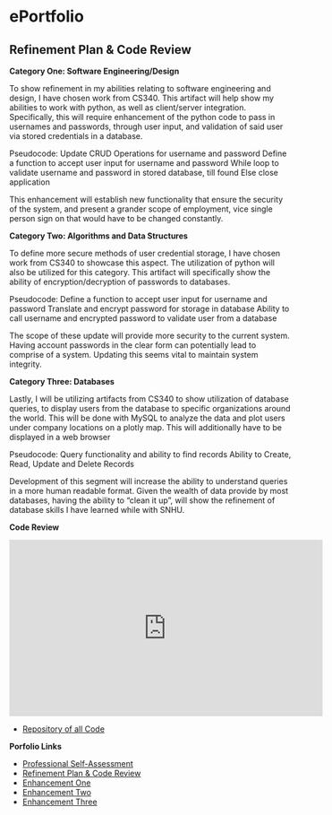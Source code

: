 # ePortfolio

## Refinement Plan & Code Review

**Category One: Software Engineering/Design**

To show refinement in my abilities relating to software engineering and design, I have chosen work from CS340.  This artifact will help show my abilities to work with python, as well as client/server integration.  Specifically, this will require enhancement of the python code to pass in usernames and passwords, through user input, and validation of said user via stored credentials in a database.

Pseudocode:
	Update CRUD Operations for username and password
	Define a function to accept user input for username and password
	While loop to validate username and password in stored database, till found
	Else close application

This enhancement will establish new functionality that ensure the security of the system, and present a grander scope of employment, vice single person sign on that would have to be changed constantly.  


**Category Two: Algorithms and Data Structures**

To define more secure methods of user credential storage, I have chosen work from CS340 to showcase this aspect.  The utilization of python will also be utilized for this category.  This artifact will specifically show the ability of encryption/decryption of passwords to databases.

Pseudocode:
	Define a function to accept user input for username and password
	Translate and encrypt password for storage in database
	Ability to call username and encrypted password to validate user from a database

The scope of these update will provide more security to the current system.  Having account passwords in the clear form can potentially lead to comprise of a system.  Updating this seems vital to maintain system integrity.  

  
**Category Three: Databases**

Lastly, I will be utilizing artifacts from CS340 to show utilization of database queries, to display users from the database to specific organizations around the world.  This will be done with MySQL to analyze the data and plot users under company locations on a plotly map.  This will additionally have to be displayed in a web browser

Pseudocode:
	Query functionality and ability to find records
	Ability to Create, Read, Update and Delete Records

Development of this segment will increase the ability to understand queries in a more human readable format.  Given the wealth of data provide by most databases, having the ability to “clean it up”, will show the refinement of database skills I have learned while with SNHU.  

**Code Review**
<div align="center">
  <iframe 
        width="560" 
        height="315" 
        src="https://www.youtube.com/embed/zib3tdyKVSw" 
        frameborder="0" 
        allow="autoplay; encrypted-media" 
        allowfullscreen="">
  </iframe>
</div>


* [Repository of all Code](https://github.com/MikeARiv/mikeariv.github.io)<br>

**Porfolio Links**<br>
* [Professional Self-Assessment](https://mikeariv.github.io/index.html)<br>
* [Refinement Plan & Code Review](https://mikeariv.github.io/CodeReview.html)<br>
* [Enhancement One](https://mikeariv.github.io/EnhancementOne.html)<br>
* [Enhancement Two](https://mikeariv.github.io/EnhancementTwo.html)<br>
* [Enhancement Three](https://mikeariv.github.io/EnhancementThree.html)
